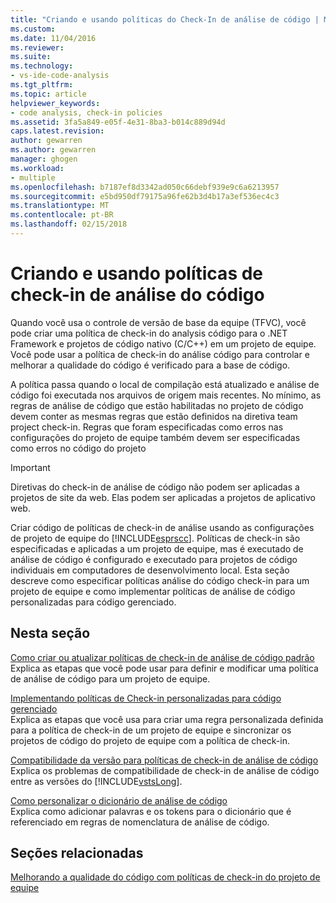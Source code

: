 ```yaml
---
title: "Criando e usando políticas do Check-In de análise de código | Microsoft Docs"
ms.custom: 
ms.date: 11/04/2016
ms.reviewer: 
ms.suite: 
ms.technology:
- vs-ide-code-analysis
ms.tgt_pltfrm: 
ms.topic: article
helpviewer_keywords:
- code analysis, check-in policies
ms.assetid: 3fa5a849-e05f-4e31-8ba3-b014c889d94d
caps.latest.revision: 
author: gewarren
ms.author: gewarren
manager: ghogen
ms.workload:
- multiple
ms.openlocfilehash: b7187ef8d3342ad050c66debf939e9c6a6213957
ms.sourcegitcommit: e5bd950df79175a96fe62b3d4b17a3ef536ec4c3
ms.translationtype: MT
ms.contentlocale: pt-BR
ms.lasthandoff: 02/15/2018
---
```

# <a name="creating-and-using-code-analysis-check-in-policies"></a>Criando e usando políticas de check-in de análise do código
Quando você usa o controle de versão de base da equipe (TFVC), você pode criar uma política de check-in do analysis código para o .NET Framework e projetos de código nativo (C/C++) em um projeto de equipe. Você pode usar a política de check-in do análise código para controlar e melhorar a qualidade do código é verificado para a base de código.  
  
 A política passa quando o local de compilação está atualizado e análise de código foi executada nos arquivos de origem mais recentes. No mínimo, as regras de análise de código que estão habilitadas no projeto de código devem conter as mesmas regras que estão definidos na diretiva team project check-in. Regras que foram especificadas como erros nas configurações do projeto de equipe também devem ser especificadas como erros no código do projeto  
  
> [!IMPORTANT]
>  Diretivas do check-in de análise de código não podem ser aplicadas a projetos de site da web. Elas podem ser aplicadas a projetos de aplicativo web.  
  
 Criar código de políticas de check-in de análise usando as configurações de projeto de equipe do [!INCLUDE[esprscc](../code-quality/includes/esprscc_md.md)]. Políticas de check-in são especificadas e aplicadas a um projeto de equipe, mas é executado de análise de código é configurado e executado para projetos de código individuais em computadores de desenvolvimento local. Esta seção descreve como especificar políticas análise do código check-in para um projeto de equipe e como implementar políticas de análise de código personalizadas para código gerenciado.  
  
## <a name="in-this-section"></a>Nesta seção  
 [Como criar ou atualizar políticas de check-in de análise de código padrão](../code-quality/how-to-create-or-update-standard-code-analysis-check-in-policies.md)  
 Explica as etapas que você pode usar para definir e modificar uma política de análise de código para um projeto de equipe.  
  
 [Implementando políticas de Check-in personalizadas para código gerenciado](../code-quality/implementing-custom-code-analysis-check-in-policies-for-managed-code.md)  
 Explica as etapas que você usa para criar uma regra personalizada definida para a política de check-in de um projeto de equipe e sincronizar os projetos de código do projeto de equipe com a política de check-in.  
  
 [Compatibilidade da versão para políticas de check-in de análise de código](../code-quality/version-compatibility-for-code-analysis-check-in-policies.md)  
 Explica os problemas de compatibilidade de check-in de análise de código entre as versões do [!INCLUDE[vstsLong](../code-quality/includes/vstslong_md.md)].  
  
 [Como personalizar o dicionário de análise de código](../code-quality/how-to-customize-the-code-analysis-dictionary.md)  
 Explica como adicionar palavras e os tokens para o dicionário que é referenciado em regras de nomenclatura de análise de código.  
  
## <a name="related-sections"></a>Seções relacionadas  
 [Melhorando a qualidade do código com políticas de check-in do projeto de equipe](../code-quality/enhancing-code-quality-with-team-project-check-in-policies.md)